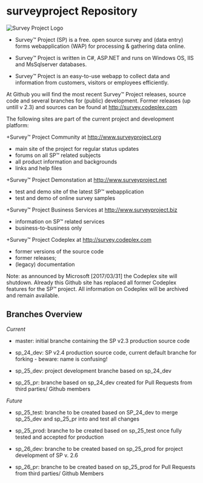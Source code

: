# surveyproject Repository

![Survey Project Logo](http://download-codeplex.sec.s-msft.com/Download?ProjectName=survey&DownloadId=838352&Build=20983)

- Survey™ Project (SP) is a free. open source survey and (data entry) forms webapplication (WAP) for processing & gathering data online. 

- Survey™ Project is written in C#, ASP.NET and runs on Windows OS, IIS and MsSqlserver databases.

- Survey™ Project is an easy-to-use webapp to collect data and information from customers, visitors or employees efficiently.

At Github you will find the most recent Survey™ Project releases, source code and several branches for (public) development.
Former releases (up untill v 2.3) and sources can be found at http://survey.codeplex.com


The following sites are part of the current project and development platform:

+Survey™ Project Community at http://www.surveyproject.org
* main site of the project for regular status updates
* forums on all SP™ related subjects
* all product information and backgrounds
* links and help files

+Survey™ Project Demonstation at http://www.surveyproject.net
* test and demo site of the latest SP™ webapplication
* test and demo of online survey samples

+Survey™ Project Business Services at http://www.surveyproject.biz
* information on SP™ related services
* business-to-business only

+Survey™ Project Codeplex at http://survey.codeplex.com
* former versions of the source code
* former releases;
* (legacy) documentation

Note: as announced by Microsoft [2017/03/31] the Codeplex site will shutdown. Already this Github site has replaced all former Codeplex features for the SP™ project. All information on Codeplex will be archived and remain available.

## Branches Overview
*Current*
- master: initial branche containing the SP v2.3 production source code
- sp_24_dev: SP v2.4 production source code, current default branche for forking - beware: name is confusing!

- sp_25_dev: project development branche based on sp_24_dev
- sp_25_pr: branche based on sp_24_dev created for Pull Requests from third parties/ Github members

*Future*
- sp_25_test: branche to be created based on SP_24_dev to merge sp_25_dev and sp_25_pr into and test all changes
- sp_25_prod: branche to be created based on sp_25_test once fully tested and accepted for production

- sp_26_dev: branche to be created based on sp_25_prod for project development of SP v. 2.6
- sp_26_pr: branche to be created based on sp_25_prod for Pull Requests from third parties/ Github Members
